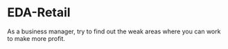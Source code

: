 # EDA-Retail
As a business manager, try to find out the weak areas where you can work to make more profit.

